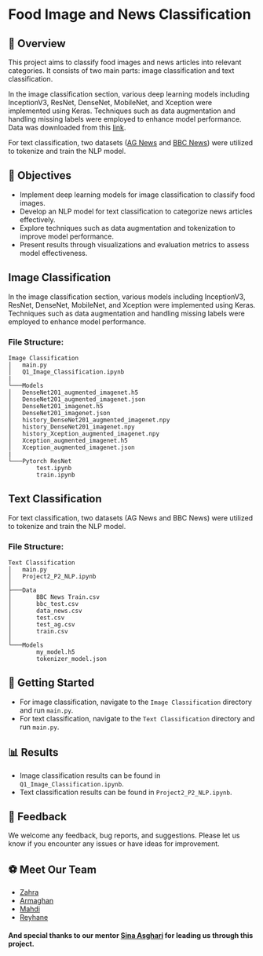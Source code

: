 # Food Image and News Classification

## 📌 Overview
This project aims to classify food images and news articles into relevant categories. It consists of two main parts: image classification and text classification.

In the image classification section, various deep learning models including InceptionV3, ResNet, DenseNet, MobileNet, and Xception were implemented using Keras. Techniques such as data augmentation and handling missing labels were employed to enhance model performance. Data was downloaded from this [link](https://drive.google.com/file/d/15CHt2ueS4c7emHpmzFHC3c0TGd51Mnvz/view?usp=drive_link).

For text classification, two datasets ([AG News](https://www.kaggle.com/datasets/amananandrai/ag-news-classification-dataset) and [BBC News](https://www.kaggle.com/competitions/learn-ai-bbc/data)) were utilized to tokenize and train the NLP model.

## 🎯 Objectives
- Implement deep learning models for image classification to classify food images.
- Develop an NLP model for text classification to categorize news articles effectively.
- Explore techniques such as data augmentation and tokenization to improve model performance.
- Present results through visualizations and evaluation metrics to assess model effectiveness.

## Image Classification

In the image classification section, various models including InceptionV3, ResNet, DenseNet, MobileNet, and Xception were implemented using Keras. Techniques such as data augmentation and handling missing labels were employed to enhance model performance.

### File Structure:
```
Image Classification
│   main.py
│   Q1_Image_Classification.ipynb
|
└───Models
│   DenseNet201_augmented_imagenet.h5
│   DenseNet201_augmented_imagenet.json
│   DenseNet201_imagenet.h5
│   DenseNet201_imagenet.json
│   history_DenseNet201_augmented_imagenet.npy
│   history_DenseNet201_imagenet.npy
│   history_Xception_augmented_imagenet.npy
│   Xception_augmented_imagenet.h5
│   Xception_augmented_imagenet.json
|
└───Pytorch ResNet
        test.ipynb
        train.ipynb
```

## Text Classification

For text classification, two datasets (AG News and BBC News) were utilized to tokenize and train the NLP model.

### File Structure:
```
Text Classification
│   main.py
│   Project2_P2_NLP.ipynb
│
├───Data
│       BBC News Train.csv
│       bbc_test.csv
│       data_news.csv
│       test.csv
│       test_ag.csv
│       train.csv
│
└───Models
        my_model.h5
        tokenizer_model.json
```

## 🚀 Getting Started
- For image classification, navigate to the `Image Classification` directory and run `main.py`.
- For text classification, navigate to the `Text Classification` directory and run `main.py`.

## 📊 Results
- Image classification results can be found in `Q1_Image_Classification.ipynb`.
- Text classification results can be found in `Project2_P2_NLP.ipynb`.

## 🤝 Feedback
We welcome any feedback, bug reports, and suggestions. Please let us know if you encounter any issues or have ideas for improvement.

## ⚽️ Meet Our Team 
  - [Zahra](https://github.com/ZahraTavakkol)
  - [Armaghan](https://github.com/ArmaghanAA)
  - [Mahdi](https://github.com/mahdibch)
  - [Reyhane](https://github.com/reyhane79)

#### And special thanks to our mentor [Sina Asghari](https://github.com/sinaaasghari) for leading us through this project.
